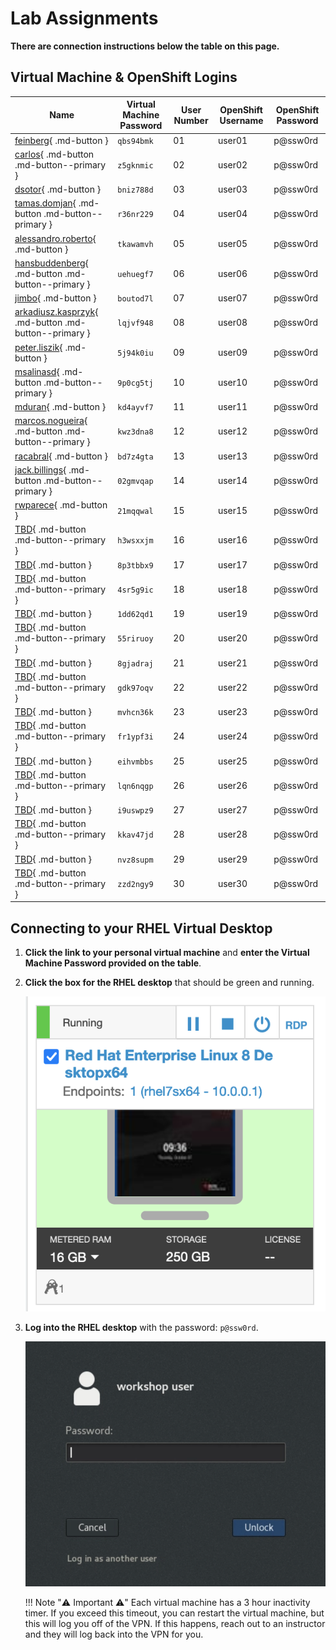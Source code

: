 # Lab Assignments

**There are connection instructions below the table on this page.**

## Virtual Machine & OpenShift Logins

| Name  | Virtual Machine Password | User Number | OpenShift Username | OpenShift Password |
|---|---|---|---|---|
| [feinberg](https://cloud.skytap.com/vms/5fc6d3b2e727e1012e4af599108a1fc5/desktops){ .md-button } | `qbs94bmk`  | 01 | user01 | p@ssw0rd |
| [carlos](https://cloud.skytap.com/vms/2b990c41310a59c5e9bb242ff329c841/desktops){ .md-button .md-button--primary } | `z5gknmic` |  02 | user02 | p@ssw0rd |
| [dsotor](https://cloud.skytap.com/vms/51d30678f242d33c0ab55a4f0c398935/desktops){ .md-button } | `bniz788d` |  03 | user03 | p@ssw0rd |
| [tamas.domjan](https://cloud.skytap.com/vms/b64c3912fef8a8fc315457ed59b84530/desktops){ .md-button .md-button--primary } | `r36nr229` |  04 | user04 | p@ssw0rd |
| [alessandro.roberto](https://cloud.skytap.com/vms/2f8c48e7bab03863676711f5bc12fb9a/desktops){ .md-button } | `tkawamvh` |  05 | user05 | p@ssw0rd |
| [hansbuddenberg](https://cloud.skytap.com/vms/79f35c7d1235928dcf490f1f2682f1d4/desktops){ .md-button .md-button--primary } | `uehuegf7` |  06 | user06 | p@ssw0rd |
| [jimbo](https://cloud.skytap.com/vms/50cd4983bf65e3e213df010f60b7e5a1/desktops){ .md-button } | `boutod7l` |  07 | user07 | p@ssw0rd |
| [arkadiusz.kasprzyk](https://cloud.skytap.com/vms/97fe2937a83374aa1993c9684aab1333/desktops){ .md-button .md-button--primary } |`lqjvf948`  |  08 | user08 | p@ssw0rd |
| [peter.liszik](https://cloud.skytap.com/vms/4f17ce67a941cf034a45ad0c3cc8ff24/desktops){ .md-button } | `5j94k0iu` |  09 | user09 | p@ssw0rd |
| [msalinasd](https://cloud.skytap.com/vms/61939e845b153ed9b636a5ac46b3f3b4/desktops){ .md-button .md-button--primary } | `9p0cg5tj` |  10 | user10 | p@ssw0rd |
| [mduran](https://cloud.skytap.com/vms/faa099af1476ac1f3d2f3a2eb1d84181/desktops){ .md-button } |`kd4ayvf7`|  11 | user11 | p@ssw0rd |
| [marcos.nogueira](https://cloud.skytap.com/vms/740c2f179d86c579e3a59d99f1217cbf/desktops){ .md-button .md-button--primary } | `kwz3dna8` |  12 | user12 | p@ssw0rd |
| [racabral](https://cloud.skytap.com/vms/893a8debe4126f35534a14f494948209/desktops){ .md-button } |  `bd7z4gta`|  13 | user13 | p@ssw0rd |
| [jack.billings](https://cloud.skytap.com/vms/0ca009fd245f9e61e8d9b0beaf3d2893/desktops){ .md-button .md-button--primary } | `02gmvqap` |  14 | user14 | p@ssw0rd |
| [rwparece](https://cloud.skytap.com/vms/99170853ba89a4c78f1e0aefdf70c64d/desktops){ .md-button } | `21mqqwal` |  15 | user15 | p@ssw0rd |
| [TBD](https://cloud.skytap.com/vms/8827875e4a75fa4c5c92f09c59daf380/desktops){ .md-button .md-button--primary } | `h3wsxxjm` |  16 | user16 | p@ssw0rd |
| [TBD](https://cloud.skytap.com/vms/6a398ad901d217beaf08c26234475b23/desktops){ .md-button } | `8p3tbbx9` |  17 | user17 | p@ssw0rd |
| [TBD](https://cloud.skytap.com/vms/585ee557ecdcc246e00f857ec80d3108/desktops){ .md-button .md-button--primary } | `4sr5g9ic` |  18 | user18 | p@ssw0rd |
| [TBD](https://cloud.skytap.com/vms/ca95114e6dbfe3e169a76396117e9b0f/desktops){ .md-button } | `1dd62qd1` |  19 | user19 | p@ssw0rd |
| [TBD](https://cloud.skytap.com/vms/3ff8d7c37d82eed880a6a48803d5daab/desktops){ .md-button .md-button--primary } | `55riruoy` |  20 | user20 | p@ssw0rd |
| [TBD](https://cloud.skytap.com/vms/5a6caf85774c12fa9e5ec97ac3089768/desktops){ .md-button } | `8gjadraj` |  21 | user21 | p@ssw0rd |
| [TBD](https://cloud.skytap.com/vms/ca92d9b04cf3506cfdab530ee3cc5066/desktops){ .md-button .md-button--primary } | `gdk97oqv` |  22 | user22 | p@ssw0rd |
| [TBD](https://cloud.skytap.com/vms/d6ac7c7cd053b827b9537d43d24e2b22/desktops){ .md-button } | `mvhcn36k` |  23 | user23 | p@ssw0rd |
| [TBD](https://cloud.skytap.com/vms/bd0735ba7ef62a14b80e3f9caee5ce44/desktops){ .md-button .md-button--primary } | `fr1ypf3i` |  24 | user24 | p@ssw0rd |
| [TBD](https://cloud.skytap.com/vms/0c2b5f2b854061096b3659b8981544ec/desktops){ .md-button } | `eihvmbbs` |  25 | user25 | p@ssw0rd |
| [TBD](https://cloud.skytap.com/vms/d8aaa510a987b710aa6b2c94655711f4/desktops){ .md-button .md-button--primary } | `lqn6nqgp` |  26 | user26 | p@ssw0rd |
| [TBD](https://cloud.skytap.com/vms/1a7b69664a1ff0dfbdea26b59136d17c/desktops){ .md-button } | `i9uswpz9` |  27 | user27 | p@ssw0rd |
| [TBD](https://cloud.skytap.com/vms/b57f5edfee98907722182c7f694c7827/desktops){ .md-button .md-button--primary } | `kkav47jd` |  28 | user28 | p@ssw0rd |
| [TBD](https://cloud.skytap.com/vms/3dcbdb9c2c883b7492fd8e4909ded882/desktops){ .md-button } | `nvz8supm` |  29 | user29 | p@ssw0rd |
| [TBD](https://cloud.skytap.com/vms/f39ebe5de1946045a83dae506fffde18/desktops){ .md-button .md-button--primary } | `zzd2ngy9` |  30 | user30 | p@ssw0rd |

## Connecting to your RHEL Virtual Desktop

1. **Click the link to your personal virtual machine** and **enter the Virtual Machine Password provided on the table**.

1. **Click the box for the RHEL desktop** that should be green and running.

    ![rhel-running](images/rhel-running.png)

1. **Log into the RHEL desktop** with the password: `p@ssw0rd`.

    ![rhel-login](images/rhel-login.png)

    !!! Note ":warning: Important :warning:"
        Each virtual machine has a 3 hour inactivity timer. If you exceed this timeout, you can restart the virtual machine, but this will log you off of the VPN. If this happens, reach out to an instructor and they will log back into the VPN for you.

